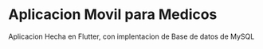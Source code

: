 # Aplicacion Movil para Medicos

Aplicacion Hecha en Flutter, con implentacion de Base de datos de MySQL

